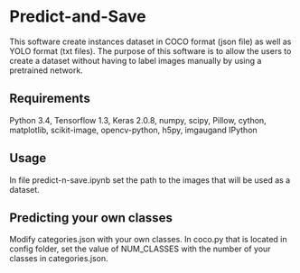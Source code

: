 # Predict-and-Save

This software create instances dataset in COCO format (json file) as well as YOLO format (txt files). The purpose of this software is to allow the users to create a dataset without having to label images manually by using a pretrained network.

## Requirements
Python 3.4, Tensorflow 1.3, Keras 2.0.8, numpy, scipy, Pillow, cython, matplotlib, scikit-image, opencv-python, h5py, imgaugand IPython

## Usage
In file predict-n-save.ipynb set the path to the images that will be used as a dataset.

## Predicting your own classes
Modify categories.json with your own classes. In coco.py that is located in config folder, set the value of NUM_CLASSES with the number of your classes in categories.json.
